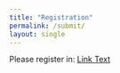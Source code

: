 ```yaml
---
title: "Registration"
permalink: /submit/
layout: single
---
```


Please register in: [Link Text](https://recomb.org/recomb2025/register.html)
